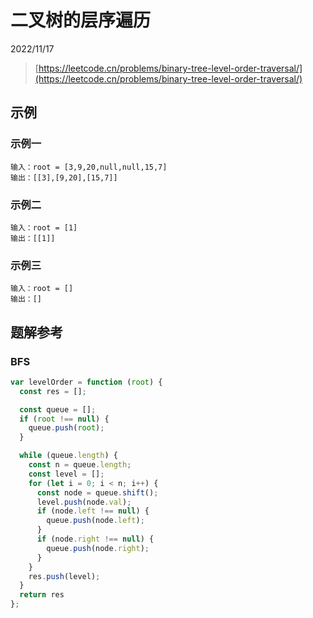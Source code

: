 # 二叉树的层序遍历

2022/11/17

> [https://leetcode.cn/problems/binary-tree-level-order-traversal/](https://leetcode.cn/problems/binary-tree-level-order-traversal/)

## 示例

### 示例一

```text
输入：root = [3,9,20,null,null,15,7]
输出：[[3],[9,20],[15,7]]
```

### 示例二

```text
输入：root = [1]
输出：[[1]]
```

### 示例三

```text
输入：root = []
输出：[]
```

## 题解参考

### BFS

```javascript
var levelOrder = function (root) {
  const res = [];

  const queue = [];
  if (root !== null) {
    queue.push(root);
  }

  while (queue.length) {
    const n = queue.length;
    const level = [];
    for (let i = 0; i < n; i++) {
      const node = queue.shift();
      level.push(node.val);
      if (node.left !== null) {
        queue.push(node.left);
      }
      if (node.right !== null) {
        queue.push(node.right);
      }
    }
    res.push(level);
  }
  return res
};
```
